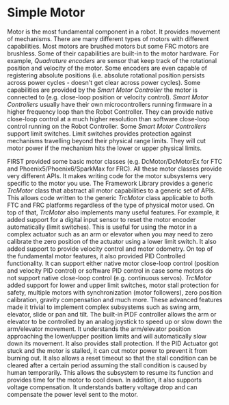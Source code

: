 # Simple Motor
Motor is the most fundamental component in a robot. It provides movement of mechanisms. There are many different types of motors with different capabilities. Most motors are brushed motors but some FRC motors are brushless. Some of their capabilities are built-in to the motor hardware. For example, *Quadrature encoders* are sensor that keep track of the rotational position and velocity of the motor. Some encoders are even capable of registering absolute positions (i.e. absolute rotational position persists across power cycles - doesn't get clear across power cycles). Some capabilities are provided by the *Smart Motor Controller* the motor is connected to (e.g. close-loop position or velocity control). *Smart Motor Controllers* usually have their own microcontrollers running firmware in a higher frequency loop than the Robot Controller. They can provide native close-loop control at a much higher resolution than software close-loop control running on the Robot Controller. Some *Smart Motor Controllers* support limit switches. Limit switches provides protection against mechanisms travelling beyond their physical range limits. They will cut motor power if the mechanism hits the lower or upper physical limits.

FIRST provided some basic motor classes (e.g. DcMotor/DcMotorEx for FTC and Phoenix5/Phoenix6/SparkMax for FRC). All these motor classes provide very different APIs. It makes writing code for the motor subsystems very specific to the motor you use. The Framework Library provides a generic *TrcMotor* class that abstract all motor capabilities to a generic set of APIs. This allows code written to the generic *TrcMotor* class applicable to both FTC and FRC platforms regardless of the type of physical motor used. On top of that, *TrcMotor* also implements many useful features. For example, it added support for a digital input sensor to reset the motor encoder automatically (limit switches). This is useful for using the motor in a complex actuator such as an arm or elevator when you may need to zero calibrate the zero position of the actuator using a lower limit switch. It also added support to provide velocity control and motor odometry. On top of the fundamental motor features, it also provided PID Controlled functionality. It can support either native motor close-loop control (position and velocity PID control) or software PID control in case some motors do not support native close-loop control (e.g. continuous servos). *TrcMotor* added support for lower and upper limit switches, motor stall protection for safety, multiple motors with synchronization (motor followers), zero position calibration, gravity compensation and much more. These advanced features made it trivial to implement complex subsystems such as swing arm, elevator, slide or pan and tilt. The built-in PIDF controller allows the arm or elevator to be controlled by an analog joystick to speed up or slow down the arm/elevator movement. It understands the arm/elevator position approaching the lower/upper position limits and will automatically slow down its movement. It also provides stall protection. If the PID Actuator got stuck and the motor is stalled, it can cut motor power to prevent it from burning out. It also allows a reset timeout so that the stall condition can be cleared after a certain period assuming the stall condition is caused by human temporarily. This allows the subsystem to resume its function and provides time for the motor to cool down. In addition, it also supports voltage compensation. It understands battery voltage drop and can compensate the power level sent to the motor.
